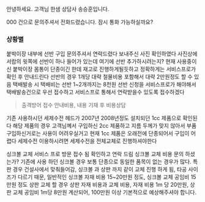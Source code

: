 안녕하세요. 고객님 한샘 상담사 송승훈입니다.

000 건으로 문의주셔서 전화드렸습니다. 잠시 통화 가능하실까요?

### 상황별
붙박이장 내부에 선반 구입 문의주셔서 연락드렸다
보내주신 사진 확인하였다
사진상에 서랍의 윗쪽에 선반이 하나 들어가 있는데 여기에 선반 추가하시려는지?
현재 사용중이신 붙박이장 몸통이 단종이긴 한데 재고로 진행하게될듯하고
정확하게는 서비스프로가 확인 후 안내드린다
선반의 경우 1개당 대략 철물비용 포함해서 대략 2만원정도 할 수 있음
택배발송 시 택배비는 선반 1~2개까지는 8천원 
선반 신청을 서비스프로가 해야해서 택배발송건으로 우선 접수하고 서비스프로 통해서 연락받을수 있도록 접수하겠다
> 출격방어 접수 
안내비용, 내용 기재 후 비용상담


기존 사용하시던 세제수전 헤드가
2007년 2008년정도 설치되던 1cc 제품으로 확인된다
해당 제품의 경우 고객님꼐서 구입하신 2cc 제품하고 지름 두께가 맞지 않아서 부품 구입하신거로는 사용이 어려우실거고
현재 1cc 제품은 오래전에 단종되어서 구입이 어렵다
세제수전 이용하시려면 세제수전을 전체교체로 진행하셔야한다


싱크볼 교체 서비스 프로 방문 접수 됨 확인하고 연락 드림 싱크볼 교체 비용 문의 하셨는가? 기존에 사용 하던 싱크볼 경우 보통 단종으로 동일한 품목이 없는 경우가 많다. 특판 경우 건설사에서 맞춰들어감, 싱크볼 과 상판 까지 같이 교체 진행 하게 됨, 타공 사이즈가 다르기 때문, 일반적인 싱크볼 자재 비용 15~20만원 정도, 싱크볼 교체 공임비 15만원 정도 상판 교체 할 경우 상판 자재 비용과 교체 비용, 자재 비용 1m 당 20만원, 상판 교체 공임비 1m당 8만원 계산되어, 100만원 이상 기본적으로 예상해주셔야 합니다. 